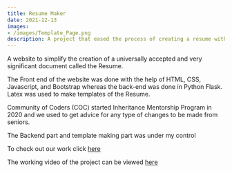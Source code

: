 ```yaml
---
title: Resume Maker
date: 2021-12-13
images:
- /images/Template_Page.png
description: A project that eased the process of creating a resume with user-preferenced templates
---
```


A website to simplify the creation of a universally accepted and very significant document called the Resume.

The Front end of the website was done with the help of HTML, CSS, Javascript, and Bootstrap whereas the back-end was done in Python Flask. Latex was used to make templates of the Resume.

Community of Coders (COC) started Inheritance Mentorship Program in 2020 and we used to get advice for any type of changes to be made from seniors.

The Backend part and template making part was under my control

To check out our work click [here](https://github.com/kart1802/NXT-Debuggers)

The working video of the project can be viewed [here](https://www.youtube.com/watch?v=ifXb-MIIA-I)

